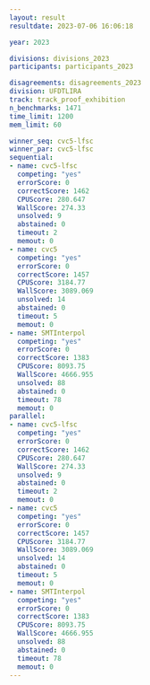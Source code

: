 ```yaml
---
layout: result
resultdate: 2023-07-06 16:06:18

year: 2023

divisions: divisions_2023
participants: participants_2023

disagreements: disagreements_2023
division: UFDTLIRA
track: track_proof_exhibition
n_benchmarks: 1471
time_limit: 1200
mem_limit: 60

winner_seq: cvc5-lfsc
winner_par: cvc5-lfsc
sequential:
- name: cvc5-lfsc
  competing: "yes"
  errorScore: 0
  correctScore: 1462
  CPUScore: 280.647
  WallScore: 274.33
  unsolved: 9
  abstained: 0
  timeout: 2
  memout: 0
- name: cvc5
  competing: "yes"
  errorScore: 0
  correctScore: 1457
  CPUScore: 3184.77
  WallScore: 3089.069
  unsolved: 14
  abstained: 0
  timeout: 5
  memout: 0
- name: SMTInterpol
  competing: "yes"
  errorScore: 0
  correctScore: 1383
  CPUScore: 8093.75
  WallScore: 4666.955
  unsolved: 88
  abstained: 0
  timeout: 78
  memout: 0
parallel:
- name: cvc5-lfsc
  competing: "yes"
  errorScore: 0
  correctScore: 1462
  CPUScore: 280.647
  WallScore: 274.33
  unsolved: 9
  abstained: 0
  timeout: 2
  memout: 0
- name: cvc5
  competing: "yes"
  errorScore: 0
  correctScore: 1457
  CPUScore: 3184.77
  WallScore: 3089.069
  unsolved: 14
  abstained: 0
  timeout: 5
  memout: 0
- name: SMTInterpol
  competing: "yes"
  errorScore: 0
  correctScore: 1383
  CPUScore: 8093.75
  WallScore: 4666.955
  unsolved: 88
  abstained: 0
  timeout: 78
  memout: 0
---
```

